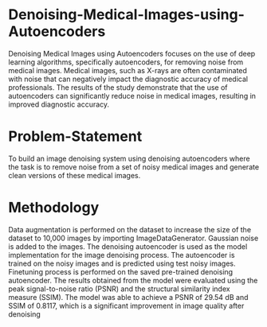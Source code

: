 # Denoising-Medical-Images-using-Autoencoders
Denoising Medical Images using Autoencoders focuses on the use of deep learning algorithms, specifically autoencoders, for removing noise from medical images. Medical images, such as X-rays are often contaminated with noise that can negatively impact the diagnostic accuracy of medical professionals. The results of the study demonstrate that the use of autoencoders can significantly reduce noise in medical images, resulting in improved diagnostic accuracy.
# Problem-Statement
To build an image denoising system using denoising autoencoders where the task is to remove noise from a set of noisy medical images and generate clean versions of these medical images.


# Methodology
Data augmentation is performed on the dataset to increase the size of the dataset to 10,000 images by importing ImageDataGenerator. 
Gaussian noise is added to the images. 
The denoising autoencoder is used as the model implementation for the image denoising process.
The autoencoder is trained on the noisy images and is predicted using test noisy images.
Finetuning process is performed on the saved pre-trained denoising autoencoder.
The results obtained from the model were evaluated using the peak signal-to-noise ratio (PSNR) and the structural similarity index measure (SSIM). The model was able to achieve a PSNR of 29.54 dB and SSIM of 0.8117, which is a significant improvement in image quality after denoising

